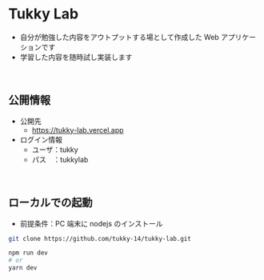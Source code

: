 # Tukky Lab

-   自分が勉強した内容をアウトプットする場として作成した Web アプリケーションです
-   学習した内容を随時試し実装します

<br>

## 公開情報

-   公開先
    -   https://tukky-lab.vercel.app
-   ログイン情報
    -   ユーザ：tukky
    -   パス　：tukkylab

<br>

## ローカルでの起動

-   前提条件：PC 端末に nodejs のインストール

```bash
git clone https://github.com/tukky-14/tukky-lab.git

npm run dev
# or
yarn dev
```
